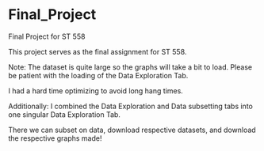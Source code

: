 # Final_Project
 Final Project for ST 558
 
 This project serves as the final assignment for ST 558. 

Note: The dataset is quite large so the graphs will take a bit to load. Please be patient with the loading of the Data Exploration Tab. 

I had a hard time optimizing to avoid long hang times. 

Additionally:
I combined the Data Exploration and Data subsetting tabs into one singular Data Exploration Tab. 

There we can subset on data, download respective datasets, and download the respective graphs made!
